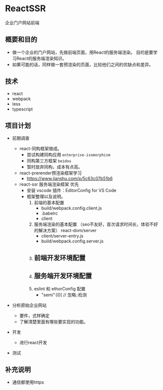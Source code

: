 # ReactSSR
企业门户网站前端

## 概要和目的
- 做一个企业的门户网站，先做前端页面，用React的服务端渲染。
目的是要学习React的服务端渲染知识。
- 如果可能的话，同样做一套预渲染的页面，比较他们之间的优缺点和差异。

## 技术
- react
- webpack
- less
- typescript

## 项目计划
- 前期调查
    + react-同构框架做成。
        * 尝试构建同构应用 `enterprise-isomorphism`
        * 同构第三方框架 `beidou`
        * 暂时放弃同构，成本有点高。
    + react-prerender预渲染框架学习
        * https://www.jianshu.com/p/5c63c07b51b6
    + react-ssr 服务端渲染框架 优先
        * 安装 vscode 插件：EditorConfig for VS Code
        * 框架整理以及说明。
            1. 前端的基本配置
                - build/webpack.config.client.js
                - .babelrc
                - client
            2. 服务端渲染的基本配置 （seo不友好，首次请求时间长，体验不好的解决方案） react-dom/server
                - client/server-entry.js
                - build/webpack.config.server.js
            3. 前端开发环境配置
                - 
            4. 服务端开发环境配置
                - 
            5. eslint 和 ethorConfig 配置
                - "semi":[0]  // 忽略`;`检测


                
- 分析原始企业网站
    + 要件，式样确定
    + 了解清楚里面有哪些要实现的功能。
- 开发
    + 进行react开发
- 测试

## 补充说明
- 通信都使用https